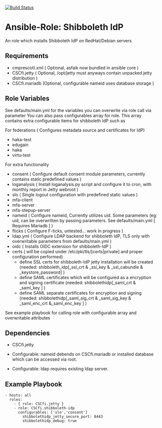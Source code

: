 [![Build Status](https://travis-ci.org/CSCfi/ansible-role-shibboleth-idp.svg?branch=master)](https://travis-ci.org/CSCfi/ansible-role-shibboleth-idp)

Ansible-Role: Shibboleth IdP
=========

An role which installs Shibboleth IdP on RedHat/Debian servers

Requirements
------------

* cmprescott.xml ( Optional, asfaik now bundled in ansible core )
* CSCfi.jetty ( Optional, /opt/jetty must anyways contain unpacked jetty distribution )
* CSCfi.mariadb (Optional, configurable nameid uses database storage )

Role Variables
--------------

See defaults/main.yml for the variables you can overwrite via role call via parameter
You can also pass configurables array for role. This array contains extra configurable items for shibboleth IdP such as

For federations ( Configures metadata source and certificates for IdP)
* haka-test
* edugain
* haka
* virtu-test

For extra functionality
* consent ( Configure default consent module parameters, currently contains static predefined values )
* loganalysis ( Install loganalysis.py script and configure it to cron, with monthly report in Jetty webroot )
* slo ( Single logout configuration with predefined static values )
* mfa-client
* mfa-server
* mfa-stepup-server
* nameid ( Configure nameid, Currently utilizes uid. Some parameters (eg: uid, can be overwritten by passing parameters. See defaults/main.yml [ Requires Mariadb ] )
* fticks ( Configure F-ticks, untested... work in progress )
* ldap.yml ( Configure LDAP backend for shibboleth IdP, TLS only with overwritable parameters from defaults/main.yml )
* oidc ( Installs OIDC extension for shibboleth-IdP )
* certs ( will be copied under /etc/pki/tls/[certs|private] and proper configuration performed)
  * define SSL certs for shibboleth-IdP jetty installation will be created (needed: shibboleth_idp[_ssl_crt & _ssl_key & _ssl_cabundle & _keystore_password] )
  * define SAML certificates which will be configured as a encryption and signing certificate (needed: shibbolethidp[_saml_crt & _saml_key ] )
  * define SAML separate certificates for encryption and signing (needed: shibbolethidp[_saml_sig_crt & _saml_sig_key & _saml_enc_crt &_saml_enc_key ] )

See example playbook for calling role with configurable array and overwritable attributes

Dependencies
------------

* CSCfi.jetty

* Configurable: nameid debends on CSCfi.mariadb or installed database which can be accessed via root.
* Configurable: ldap requires existing ldap server.

Example Playbook
----------------

    - hosts: all
      roles:
        - { role: CSCfi.jetty }
        - role: CSCfi.shibboleth-idp
  	      configurables: ['slo','consent']
	        shibbolethidp_jetty_secure_port: 8443
	        shibbolethidp_debug: true
